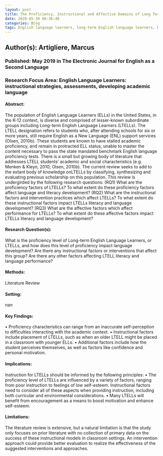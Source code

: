 ```yaml
---
layout: post
title: The Proficiency, Instructional and Affective Domains of Long Term English Language Learners: A Review of the Research
date: 2020-05-30 06:36:48
categories: Blog
tags: English language learners, long-term English language learners, bilingualism, language proficiency
---
```


## Author(s): Artigliere, Marcus

### Published: May 2019 in The Electronic Journal for English as a Second Language

### Research Focus Area: English Language Learners: instructional strategies, assessments, developing academic language

#### Abstract:
The population of English Language Learners (ELLs) in the United States, in the K-12 context, is diverse and comprised of lesser-known subordinate groups including Long-term English Language Learners (LTELLs). The LTELL designation refers to students who, after attending schools for six or more years, still require English as a New Language (ENL) support services (Olsen, 2010b). These students are known to have stalled academic proficiency, and remain in protracted ELL status, unable to master the content necessary to pass the state mandated benchmark English language proficiency tests. There is a small but growing body of literature that addresses LTELL students’ academic and social characteristics (e.g. Menken & Kleyn, 2010; Olsen, 2010b). The current review seeks to add to the extant body of knowledge onLTELLs by classifying, synthesizing and evaluating previous scholarship on this population. This review is undergirded by the following research questions: (RQ1) What are the proficiency factors of LTELLs? To what extent do these proficiency factors affect language and literacy development? (RQ2) What are the instructional factors and intervention practices which affect LTELLs? To what extent do these instructional factors impact LTELLs literacy and language development? (RQ3) What are the affective factors which affect performance for LTELLs? To what extent do these affective factors impact LTELLs literacy and language development?


#### Research Question(s):
What is the proficiency level of Long-term English Language Learners, or LTELLs, and how does this level of proficiency impact language development? Are there any instructional factors or interventions that affect this group? Are there any other factors affecting LTELL literacy and language performance?


#### Methods:
Literature Review


#### Setting:
nan


#### Key Findings:
• Proficiency characteristics can range from an inaccurate self-perception to difficulties interacting with the academic context. • Instructional factors include placement of LTELLs, such as when an older LTELL might be placed in a classroom with younger ELLs.  • Additional factors include how the student perceives themselves, as well as factors like confidence and personal motivation. 


#### Implications:
Instruction for LTELLs should be informed by the following principles: • The proficiency level of LTELLs are influenced by a variety of factors, ranging from poor instruction to feelings of low self-esteem. Instructional factors need to consider all of these aspects when providing instruction, including both curricular and environmental considerations. •  Many LTELLs will benefit from encouragement as a means to boost motivation and enhance self-esteem. 


#### Limitations:
The literature review is extensive, but a natural limitation is that the study only focuses on prior literature with no collection of primary data on the success of these instructional models in classroom settings. An intervention approach could provide better evaluation to realize the effectiveness of the suggested interventions and approaches.  


